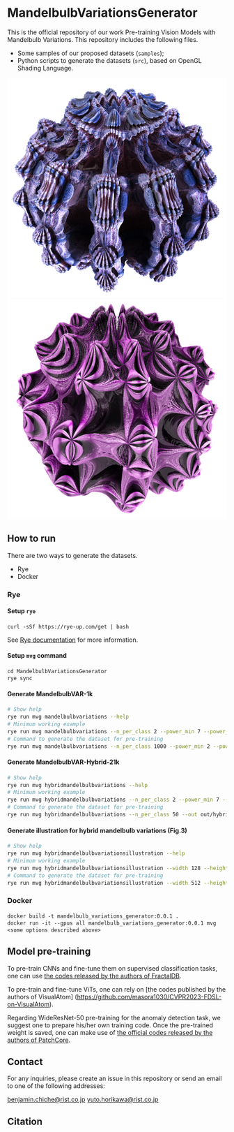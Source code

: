 # MandelbulbVariationsGenerator

This is the official repository of our work Pre-training Vision Models with Mandelbulb Variations. 
This repository includes the following files.

* Some samples of our proposed datasets (`samples`);
* Python scripts to generate the datasets (`src`), based on OpenGL Shading Language.

![](samples/MandelbulbVAR-1k/power10-rule42/1.png)
![](samples/MandelbulbVAR-Hybrid-21k/power10-rule132_power9-rule32/7.png)

## How to run
There are two ways to generate the datasets.

* Rye
* Docker

### Rye

#### Setup `rye`
```
curl -sSf https://rye-up.com/get | bash
```
See [Rye documentation](https://rye-up.com/guide/installation/) for more information.

#### Setup `mvg` command
```
cd MandelbulbVariationsGenerator
rye sync
```

#### Generate **MandelbulbVAR-1k**

```bash
# Show help
rye run mvg mandelbulbvariations --help
# Minimum working example
rye run mvg mandelbulbvariations --n_per_class 2 --power_min 7 --power_max 8 --rules 488,507 --out out/mandelbulbvariations --width 128 --height 128
# Command to generate the dataset for pre-training
rye run mvg mandelbulbvariations --n_per_class 1000 --power_min 2 --power_max 18 --rules 107,106,263,334,205,271,434,225,331,413,141,167,424,196,222,461,488,109,151,232,42,188,507,32,451,132,190,481,143,96,180,388,397,68,135,197,360,40,465,243,506,160,327,175,105,223,198,332,452,174,281,395,238,386,161,168,204,416,244,418,297 --out out/mandelbulbvariations
```

#### Generate **MandelbulbVAR-Hybrid-21k**

```bash
# Show help
rye run mvg hybridmandelbulbvariations --help
# Minimum working example
rye run mvg hybridmandelbulbvariations --n_per_class 2 --power_min 7 --power_max 8 --rules 488,507 --out out/hybridmandelbulbvariations --width 128 --height 128
# Command to generate the dataset for pre-training
rye run mvg hybridmandelbulbvariations --n_per_class 50 --out out/hybridmandelbulbvariations
```

#### Generate illustration for hybrid mandelbulb variations (Fig.3)

```bash
# Show help
rye run mvg hybridmandelbulbvariationsillustration --help
# Minimum working example
rye run mvg hybridmandelbulbvariationsillustration --width 128 --height 128 --out out/hybridmandelbulbvariationsillustration
# Command to generate the dataset for pre-training
rye run mvg hybridmandelbulbvariationsillustration --width 512 --height 512 --out out/hybridmandelbulbvariationsillustration
```

### Docker

```
docker build -t mandelbulb_variations_generator:0.0.1 .
docker run -it --gpus all mandelbulb_variations_generator:0.0.1 mvg <some options described above>
```

## Model pre-training

To pre-train CNNs and fine-tune them on supervised classification tasks, one can use [the codes released by the authors of FractalDB](https://github.com/hirokatsukataoka16/FractalDB-Pretrained-ResNet-PyTorch). 

To pre-train and fine-tune ViTs, one can rely on [the codes published by the authors of VisualAtom] (https://github.com/masora1030/CVPR2023-FDSL-on-VisualAtom). 

Regarding WideResNet-50 pre-training for the anomaly detection task, we suggest one to prepare his/her own training code. Once the pre-trained weight is saved, one can make use of [the official codes released by the authors of PatchCore](https://github.com/amazon-science/patchcore-inspection).

## Contact

For any inquiries, please create an issue in this repository or send an email to one of the following addresses:

benjamin.chiche@rist.co.jp
yuto.horikawa@rist.co.jp

## Citation
